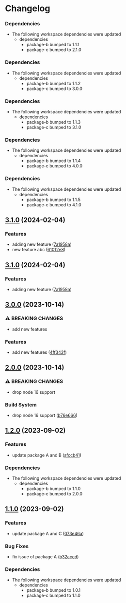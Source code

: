 # Changelog

### Dependencies

* The following workspace dependencies were updated
  * dependencies
    * package-b bumped to 1.1.1
    * package-c bumped to 2.1.0

### Dependencies

* The following workspace dependencies were updated
  * dependencies
    * package-b bumped to 1.1.2
    * package-c bumped to 3.0.0

### Dependencies

* The following workspace dependencies were updated
  * dependencies
    * package-b bumped to 1.1.3
    * package-c bumped to 3.1.0

### Dependencies

* The following workspace dependencies were updated
  * dependencies
    * package-b bumped to 1.1.4
    * package-c bumped to 4.0.0

### Dependencies

* The following workspace dependencies were updated
  * dependencies
    * package-b bumped to 1.1.5
    * package-c bumped to 4.1.0

## [3.1.0](https://github.com/hung-cybo/demo-monorepo-release-please/compare/package-a@3.0.0...package-a@3.1.0) (2024-02-04)


### Features

* adding new feature ([7a1958a](https://github.com/hung-cybo/demo-monorepo-release-please/commit/7a1958a614b76cf3354c9474e3c1ba8615c6897c))
* new feature abc ([61012e8](https://github.com/hung-cybo/demo-monorepo-release-please/commit/61012e801d440dc21dc1bbdd68f03239f321dde8))

## [3.1.0](https://github.com/hung-cybo/demo-monorepo-release-please/compare/package-a@3.0.0...package-a@3.1.0) (2024-02-04)


### Features

* adding new feature ([7a1958a](https://github.com/hung-cybo/demo-monorepo-release-please/commit/7a1958a614b76cf3354c9474e3c1ba8615c6897c))

## [3.0.0](https://github.com/hung-cybo/demo-monorepo-release-please/compare/package-a@2.0.0...package-a@3.0.0) (2023-10-14)


### ⚠ BREAKING CHANGES

* add new features

### Features

* add new features ([4ff343f](https://github.com/hung-cybo/demo-monorepo-release-please/commit/4ff343f58a29028b1f696614d757cb226ac291d4))

## [2.0.0](https://github.com/hung-cybo/demo-monorepo-release-please/compare/package-a@1.2.5...package-a@2.0.0) (2023-10-14)


### ⚠ BREAKING CHANGES

* drop node 16 support

### Build System

* drop node 16 support ([b76e666](https://github.com/hung-cybo/demo-monorepo-release-please/commit/b76e66654ad9fc7bc453404d520c4d5f22e4159b))

## [1.2.0](https://github.com/hung-cybo/demo-monorepo-release-please/compare/package-a@1.1.0...package-a@1.2.0) (2023-09-02)


### Features

* update package A and B ([afccb41](https://github.com/hung-cybo/demo-monorepo-release-please/commit/afccb41640e52ff6a454dd532f871150370a4d7f))


### Dependencies

* The following workspace dependencies were updated
  * dependencies
    * package-b bumped to 1.1.0
    * package-c bumped to 2.0.0

## [1.1.0](https://github.com/hung-cybo/demo-monorepo-release-please/compare/package-a-v1.0.0...package-a@1.1.0) (2023-09-02)


### Features

* update package A and C ([073e46a](https://github.com/hung-cybo/demo-monorepo-release-please/commit/073e46a50744ef11c55edf11ca3d7621ac91ea97))


### Bug Fixes

* fix issue of package A ([b32accd](https://github.com/hung-cybo/demo-monorepo-release-please/commit/b32accdaccf4265046dd57ea84c668eefff0ac5e))


### Dependencies

* The following workspace dependencies were updated
  * dependencies
    * package-b bumped to 1.0.1
    * package-c bumped to 1.1.0
